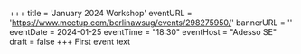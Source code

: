 +++
title = 'January 2024 Workshop'
eventURL = 'https://www.meetup.com/berlinawsug/events/298275950/'
bannerURL = ''
eventDate = 2024-01-25
eventTime = "18:30"
eventHost = "Adesso SE"
draft = false
+++
First event text
